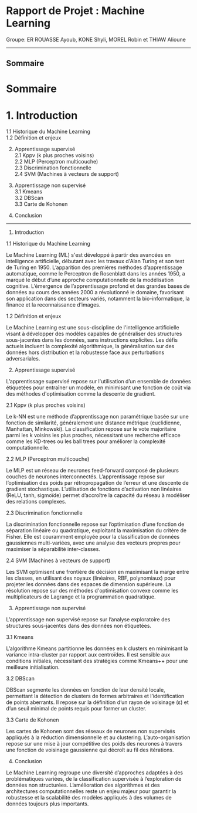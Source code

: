 # Rapport de Projet : Machine Learning
Groupe: ER ROUASSE Ayoub, KONE Shyli, MOREL Robin et THIAW Alioune

---

## Sommaire

# Sommaire

# 1. Introduction  
   1.1 Historique du Machine Learning  
   1.2 Définition et enjeux  

2. Apprentissage supervisé  
   2.1 Kppv (k plus proches voisins)  
   2.2 MLP (Perceptron multicouche)  
   2.3 Discrimination fonctionnelle  
   2.4 SVM (Machines à vecteurs de support)  

3. Apprentissage non supervisé  
   3.1 Kmeans  
   3.2 DBScan  
   3.3 Carte de Kohonen  

4. Conclusion  

--- 

1. Introduction

1.1 Historique du Machine Learning

Le Machine Learning (ML) s'est développé à partir des avancées en intelligence artificielle, débutant avec les travaux d'Alan Turing et son test de Turing en 1950. L’apparition des premières méthodes d’apprentissage automatique, comme le Perceptron de Rosenblatt dans les années 1950, a marqué le début d’une approche computationnelle de la modélisation cognitive. L’émergence de l’apprentissage profond et des grandes bases de données au cours des années 2000 a révolutionné le domaine, favorisant son application dans des secteurs variés, notamment la bio-informatique, la finance et la reconnaissance d’images.

1.2 Définition et enjeux

Le Machine Learning est une sous-discipline de l'intelligence artificielle visant à développer des modèles capables de généraliser des structures sous-jacentes dans les données, sans instructions explicites. Les défis actuels incluent la complexité algorithmique, la généralisation sur des données hors distribution et la robustesse face aux perturbations adversariales.

2. Apprentissage supervisé

L’apprentissage supervisé repose sur l'utilisation d’un ensemble de données étiquetées pour entraîner un modèle, en minimisant une fonction de coût via des méthodes d'optimisation comme la descente de gradient.

2.1 Kppv (k plus proches voisins)

Le k-NN est une méthode d’apprentissage non paramétrique basée sur une fonction de similarité, généralement une distance métrique (euclidienne, Manhattan, Minkowski). La classification repose sur le vote majoritaire parmi les k voisins les plus proches, nécessitant une recherche efficace comme les KD-trees ou les ball trees pour améliorer la complexité computationnelle.

2.2 MLP (Perceptron multicouche)

Le MLP est un réseau de neurones feed-forward composé de plusieurs couches de neurones interconnectés. L’apprentissage repose sur l’optimisation des poids par rétropropagation de l’erreur et une descente de gradient stochastique. L’utilisation de fonctions d’activation non linéaires (ReLU, tanh, sigmoïde) permet d’accroître la capacité du réseau à modéliser des relations complexes.

2.3 Discrimination fonctionnelle

La discrimination fonctionnelle repose sur l’optimisation d’une fonction de séparation linéaire ou quadratique, exploitant la maximisation du critère de Fisher. Elle est couramment employée pour la classification de données gaussiennes multi-variées, avec une analyse des vecteurs propres pour maximiser la séparabilité inter-classes.

2.4 SVM (Machines à vecteurs de support)

Les SVM optimisent une frontière de décision en maximisant la marge entre les classes, en utilisant des noyaux (linéaires, RBF, polynomiaux) pour projeter les données dans des espaces de dimension supérieure. La résolution repose sur des méthodes d'optimisation convexe comme les multiplicateurs de Lagrange et la programmation quadratique.

3. Apprentissage non supervisé

L’apprentissage non supervisé repose sur l’analyse exploratoire des structures sous-jacentes dans des données non étiquetées.

3.1 Kmeans

L’algorithme Kmeans partitionne les données en k clusters en minimisant la variance intra-cluster par rapport aux centroïdes. Il est sensible aux conditions initiales, nécessitant des stratégies comme Kmeans++ pour une meilleure initialisation.

3.2 DBScan

DBScan segmente les données en fonction de leur densité locale, permettant la détection de clusters de formes arbitraires et l’identification de points aberrants. Il repose sur la définition d’un rayon de voisinage (ε) et d’un seuil minimal de points requis pour former un cluster.

3.3 Carte de Kohonen

Les cartes de Kohonen sont des réseaux de neurones non supervisés appliqués à la réduction dimensionnelle et au clustering. L’auto-organisation repose sur une mise à jour compétitive des poids des neurones à travers une fonction de voisinage gaussienne qui décroît au fil des itérations.

4. Conclusion

Le Machine Learning regroupe une diversité d’approches adaptées à des problématiques variées, de la classification supervisée à l’exploration de données non structurées. L’amélioration des algorithmes et des architectures computationnelles reste un enjeu majeur pour garantir la robustesse et la scalabilité des modèles appliqués à des volumes de données toujours plus importants.

